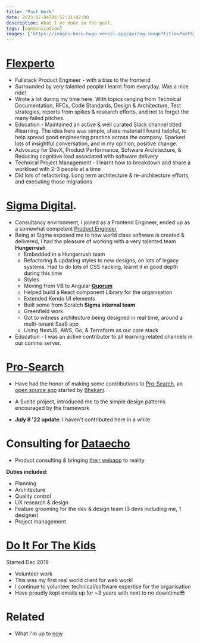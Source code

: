 ```yaml
---
title: "Past Work"
date: 2023-07-04T06:52:31+02:00
description: What I've done in the past.
tags: [communication]
images: ['https://images-here-hugo.vercel.app/api/og-image?title=Past%20Work']
---
```


# [Flexperto](https://flexperto.com/en/)
- Fullstack Product Engineer - with a bias to the frontend
- Surrounded by very talented people I learnt from everyday. Was a nice ride!
- Wrote a lot during my time here. With topics ranging from Technical Documentation, RFCs, Code Standards, Design & Architecture, Test strategies, reports from spikes & research efforts, and not to forget the many failed pitches.
- Education - Maintained an active & well curated Slack channel titled #learning. The idea here was simple, share material I found helpful, to help spread good engineering practice across the company. Sparked lots of insightful conversation, and in my opinion, positive change. 
- Advocacy for DevX, Product Performance, Software Architecture, & Reducing cognitive load associated with software delivery
- Technical Project Management - I learnt how to breakdown and share a workload with 2-3 people at a time
- Did lots of refactoring. Long term architecture & re-architecture efforts, and executing those migrations

# [Sigma Digital](https://sigmadigital.io/).
- Consultancy environment, I joined as a Frontend Engineer, ended up as a somewhat competent [Product Engineer](/product-engineer)
- Being at Sigma exposed me to how world class software is created & delivered, I had the pleasure of working with a very talented team
**Hungerrush**
  - Embedded in a Hungerrush team
  - Refactoring & updating styles to new designs, on lots of legacy systems. Had to do lots of CSS hacking, learnt it in good depth during this time
  - Styles
  - Moving from VB to Angular
**[Quorum](https://www.quorumsoftware.com/products)**
  - Helped build a React component Library for the organisation
  - Extended Kendo UI elements
  - Built some from Scratch
**Sigma internal team**
  - Greenfield work
  - Got to witness architecture being designed in real time, around a multi-tenant SaaS app
  - Using NextJS, AWS, Go, & Terraform as our core stack
- Education - I was an active contributor to all learning related channels in our comms server.

# [Pro-Search](https://pro-search.io)
- Have had the honor of making some contributions to [Pro-Search](https://pro-search.io), an [open source app](https://github.com/bhekanik/pro-search) started by [Bhekani](https://github.com/bhekanik).
- A Svelte project, introduced me to the simple design patterns encouraged by the framework

- **July 8 '22 update**: I haven't contributed here in a while

# Consulting for [Dataecho](https://dataecho.org/)
- Product consulting & bringing [their webapp](https://dataecho.org/) to reality

**Duties included:**
- Planning
- Architecture
- Quality control
- UX research & design
- Feature grooming for the dev & design team (3 devs including me, 1 designer)
- Project management

# [Do It For The Kids](https://doit4thekidz.org)
Started Dec 2019
- Volunteer work
- This was my first real world client for web work!
- I continue to volunteer technical/software expertise for the organisation
- Have proudly kept emails up for ~3 years with next to no downtime😎

# Related
- What I'm up to [now](/now)
